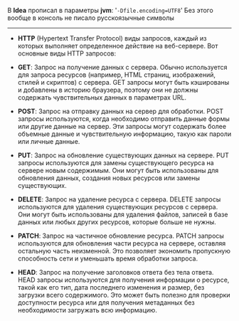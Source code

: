 

В **Idea** прописал в параметры **jvm**: '`-Dfile.encoding=UTF8`' 
Без этого вообще в консоль не писало русскоязычные символы

---

* **HTTP** (Hypertext Transfer Protocol) виды запросов, каждый из которых выполняет определенное действие на веб-сервере. Вот основные виды HTTP запросов:

* **GET**: Запрос на получение данных с сервера. Обычно используется для запроса ресурсов (например, HTML страниц, изображений, стилей и скриптов) с сервера. GET запросы могут быть кэшированы и добавлены в историю браузера, поэтому они не должны содержать чувствительных данных в параметрах URL.

* **POST**: Запрос на отправку данных на сервер для обработки. POST запросы используются, когда необходимо отправить данные формы или другие данные на сервер. Эти запросы могут содержать более объемные данные и чувствительную информацию, такую как пароли или личные данные.

* **PUT**: Запрос на обновление существующих данных на сервере. PUT запросы используются для замены существующего ресурса на сервере новым содержимым. Они могут быть использованы для обновления данных, создания новых ресурсов или замены существующих.

* **DELETE**: Запрос на удаление ресурса с сервера. DELETE запросы используются для удаления существующих ресурсов с сервера. Они могут быть использованы для удаления файлов, записей в базе данных или любых других ресурсов, которые больше не нужны.

* **PATCH**: Запрос на частичное обновление ресурса. PATCH запросы используются для обновления части ресурса на сервере, оставляя остальную часть неизменной. Это позволяет экономить пропускную способность сети и уменьшать время обработки запроса.

* **HEAD**: Запрос на получение заголовков ответа без тела ответа. HEAD запросы используются для получения информации о ресурсе, такой как его тип, дата последнего изменения и размер, без загрузки всего содержимого. Это может быть полезно для проверки доступности ресурса или для получения метаданных без необходимости загружать всю информацию.